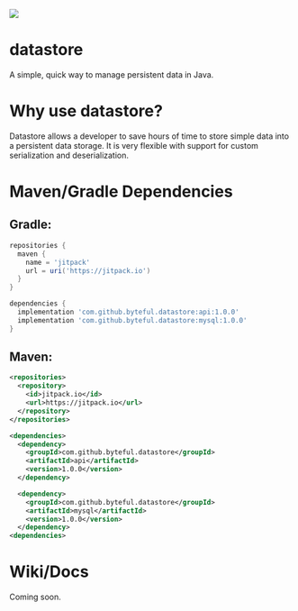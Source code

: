 [![](https://jitpack.io/v/byteful/datastore.svg)](https://jitpack.io/#byteful/datastore)
# datastore
A simple, quick way to manage persistent data in Java.

# Why use datastore?
Datastore allows a developer to save hours of time to store simple data into a persistent data storage. It is very flexible with support for custom serialization and deserialization.

# Maven/Gradle Dependencies

## Gradle:
```groovy
repositories {
  maven { 
    name = 'jitpack'
    url = uri('https://jitpack.io')
  }
}

dependencies {
  implementation 'com.github.byteful.datastore:api:1.0.0'
  implementation 'com.github.byteful.datastore:mysql:1.0.0'
}
```

## Maven:
```xml
<repositories>
  <repository>
    <id>jitpack.io</id>
    <url>https://jitpack.io</url>
  </repository>
</repositories>

<dependencies>
  <dependency>
    <groupId>com.github.byteful.datastore</groupId>
    <artifactId>api</artifactId>
    <version>1.0.0</version>
  </dependency>

  <dependency>
    <groupId>com.github.byteful.datastore</groupId>
    <artifactId>mysql</artifactId>
    <version>1.0.0</version>
  </dependency>
<dependencies>
```

# Wiki/Docs
Coming soon.
